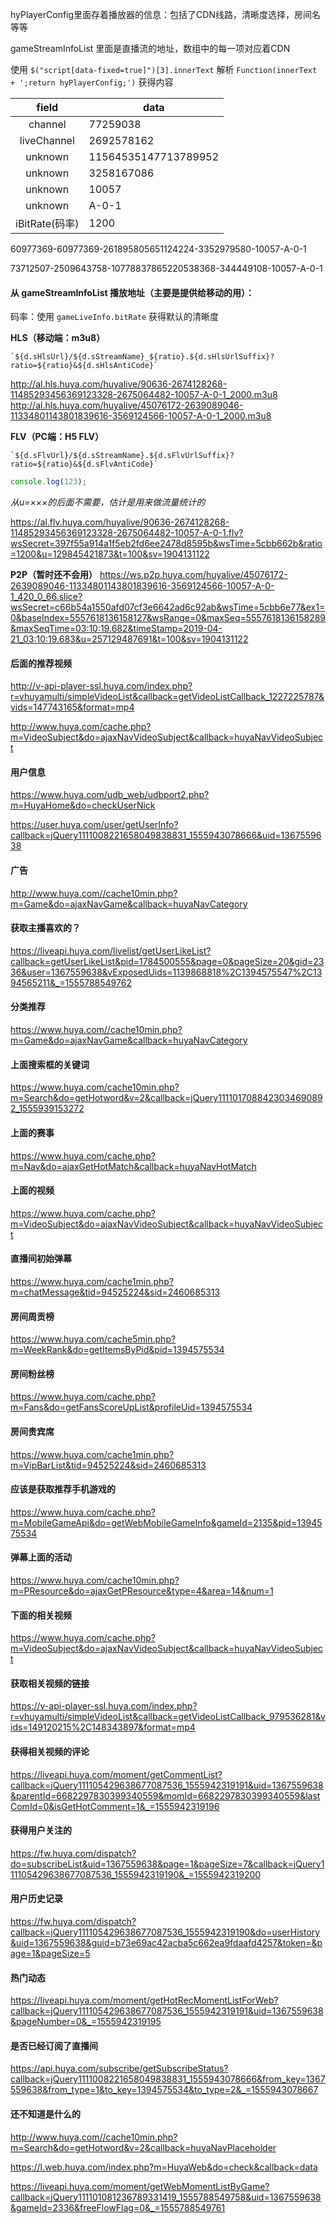 hyPlayerConfig里面存着播放器的信息：包括了CDN线路，清晰度选择，房间名等等

gameStreamInfoList 里面是直播流的地址，数组中的每一项对应着CDN

使用 `$("script[data-fixed=true]")[3].innerText` 解析
`Function(innerText + ';return hyPlayerConfig;')` 获得内容

|    field    | data     |
| :---------: | -------- |
|   channel   | 77259038 |
| liveChannel | 2692578162 |
| unknown | 11564535147713789952 |
| unknown| 3258167086 |
| unknown | 10057 |
| unknown | A-0-1 |
| iBitRate(码率) | 1200 |

60977369-60977369-261895805651124224-3352979580-10057-A-0-1

73712507-2509643758-10778837865220538368-344449108-10057-A-0-1

#### 从 gameStreamInfoList 播放地址（主要是提供给移动的用）：

码率：使用 `gameLiveInfo.bitRate` 获得默认的清晰度

**HLS（移动端：m3u8）**

	`${d.sHlsUrl}/${d.sStreamName}_${ratio}.${d.sHlsUrlSuffix}?ratio=${ratio}&${d.sHlsAntiCode}`

http://al.hls.huya.com/huyalive/90636-2674128268-11485293456369123328-2675064482-10057-A-0-1_2000.m3u8
http://al.hls.huya.com/huyalive/45076172-2639089046-11334801143801839616-3569124566-10057-A-0-1_2000.m3u8

**FLV（PC端：H5 FLV）**

	`${d.sFlvUrl}/${d.sStreamName}.${d.sFlvUrlSuffix}?ratio=${ratio}&${d.sFlvAntiCode}`

```js
console.log(123);
```

*从u=×××的后面不需要，估计是用来做流量统计的*

https://al.flv.huya.com/huyalive/90636-2674128268-11485293456369123328-2675064482-10057-A-0-1.flv?wsSecret=397f55a914a1f5eb2fd6ee2478d8595b&wsTime=5cbb662b&ratio=1200&u=129845421873&t=100&sv=1904131122
                                              
**P2P（暂时还不会用）**
https://ws.p2p.huya.com/huyalive/45076172-2639089046-11334801143801839616-3569124566-10057-A-0-1_420_0_66.slice?wsSecret=c66b54a1550afd07cf3e6642ad6c92ab&wsTime=5cbb6e77&ex1=0&baseIndex=5557618136158127&wsRange=0&maxSeq=5557618136158289&maxSeqTime=03:10:19.682&timeStamp=2019-04-21_03:10:19.683&u=257129487691&t=100&sv=1904131122

#### 后面的推荐视频
http://v-api-player-ssl.huya.com/index.php?r=vhuyamulti/simpleVideoList&callback=getVideoListCallback_1227225787&vids=147743165&format=mp4

http://www.huya.com/cache.php?m=VideoSubject&do=ajaxNavVideoSubject&callback=huyaNavVideoSubject

#### 用户信息

https://www.huya.com/udb_web/udbport2.php?m=HuyaHome&do=checkUserNick

https://user.huya.com/user/getUserInfo?callback=jQuery1111008221658049838831_1555943078666&uid=1367559638

#### 广告

http://www.huya.com//cache10min.php?m=Game&do=ajaxNavGame&callback=huyaNavCategory

#### 获取主播喜欢的？

https://liveapi.huya.com/livelist/getUserLikeList?callback=getUserLikeList&pid=1784500555&page=0&pageSize=20&gid=2336&user=1367559638&vExposedUids=1139868818%2C1394575547%2C1394565211&_=1555788549762

#### 分类推荐

https://www.huya.com//cache10min.php?m=Game&do=ajaxNavGame&callback=huyaNavCategory

#### 上面搜索框的关键词

https://www.huya.com/cache10min.php?m=Search&do=getHotword&v=2&callback=jQuery1111017088423034690892_1555939153272

#### 上面的赛事

https://www.huya.com/cache.php?m=Nav&do=ajaxGetHotMatch&callback=huyaNavHotMatch

#### 上面的视频

https://www.huya.com/cache.php?m=VideoSubject&do=ajaxNavVideoSubject&callback=huyaNavVideoSubject

#### 直播间初始弹幕

https://www.huya.com/cache1min.php?m=chatMessage&tid=94525224&sid=2460685313

#### 房间周贡榜

https://www.huya.com/cache5min.php?m=WeekRank&do=getItemsByPid&pid=1394575534

#### 房间粉丝榜

https://www.huya.com/cache.php?m=Fans&do=getFansScoreUpList&profileUid=1394575534

#### 房间贵宾席

https://www.huya.com/cache1min.php?m=VipBarList&tid=94525224&sid=2460685313

#### 应该是获取推荐手机游戏的

https://www.huya.com/cache.php?m=MobileGameApi&do=getWebMobileGameInfo&gameId=2135&pid=1394575534

#### 弹幕上面的活动

https://www.huya.com/cache10min.php?m=PResource&do=ajaxGetPResource&type=4&area=14&num=1

#### 下面的相关视频

https://www.huya.com/cache.php?m=VideoSubject&do=ajaxNavVideoSubject&callback=huyaNavVideoSubject

#### 获取相关视频的链接

https://v-api-player-ssl.huya.com/index.php?r=vhuyamulti/simpleVideoList&callback=getVideoListCallback_979536281&vids=149120215%2C148343897&format=mp4

#### 获得相关视频的评论

https://liveapi.huya.com/moment/getCommentList?callback=jQuery111105429638677087536_1555942319191&uid=1367559638&parentId=6682297830399340559&momId=6682297830399340559&lastComId=0&isGetHotComment=1&_=1555942319196

#### 获得用户关注的

https://fw.huya.com/dispatch?do=subscribeList&uid=1367559638&page=1&pageSize=7&callback=jQuery111105429638677087536_1555942319190&_=1555942319200

#### 用户历史记录

https://fw.huya.com/dispatch?callback=jQuery111105429638677087536_1555942319190&do=userHistory&uid=1367559638&guid=b73e69ac42acba5c662ea9fdaafd4257&token=&page=1&pageSize=5

#### 热门动态

https://liveapi.huya.com/moment/getHotRecMomentListForWeb?callback=jQuery111105429638677087536_1555942319191&uid=1367559638&pageNumber=0&_=1555942319195

#### 是否已经订阅了直播间

https://api.huya.com/subscribe/getSubscribeStatus?callback=jQuery1111008221658049838831_1555943078666&from_key=1367559638&from_type=1&to_key=1394575534&to_type=2&_=1555943078667

#### 还不知道是什么的

http://www.huya.com//cache10min.php?m=Search&do=getHotword&v=2&callback=huyaNavPlaceholder

https://l.web.huya.com/index.php?m=HuyaWeb&do=check&callback=data

https://liveapi.huya.com/moment/getWebMomentListByGame?callback=jQuery111101081236789331419_1555788549758&uid=1367559638&gameId=2336&freeFlowFlag=0&_=1555788549761

